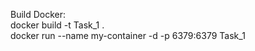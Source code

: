 Build Docker:</br>
docker build -t Task_1 .</br> 
docker run --name my-container -d -p 6379:6379 Task_1
